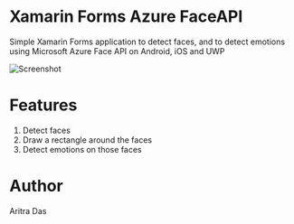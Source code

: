 # Xamarin Forms Azure FaceAPI
Simple Xamarin Forms application to detect faces, and to detect emotions using Microsoft Azure Face API on Android, iOS and UWP

![Screenshot](https://github.com/dev-aritra/XF.Azure.CS.FaceAPI/blob/master/images/faceapi.gif)

# Features
1. Detect faces
2. Draw a rectangle around the faces
3. Detect emotions on those faces

# Author
Aritra Das
